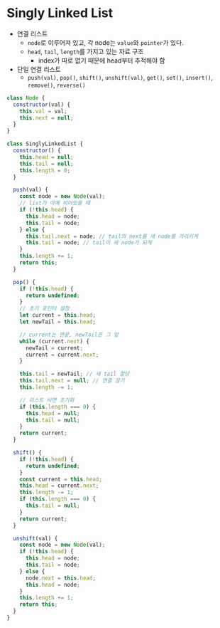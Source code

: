 # Singly Linked List

- 연결 리스트
  - `node`로 이루어져 있고, 각 node는 `value`와 `pointer`가 있다.
  - `head`, `tail`, `length`를 가지고 있는 자료 구조
    - index가 따로 없기 때문에 head부터 추적해야 함
- 단일 연결 리스트
  - `push(val)`, `pop()`, `shift()`, `unshift(val)`, `get()`, `set()`, `insert()`, `remove()`, `reverse()`

```js
class Node {
  constructor(val) {
    this.val = val;
    this.next = null;
  }
}

class SinglyLinkedList {
  constructor() {
    this.head = null;
    this.tail = null;
    this.length = 0;
  }

  push(val) {
    const node = new Node(val);
    // list가 아예 비어있을 때
    if (!this.head) {
      this.head = node;
      this.tail = node;
    } else {
      this.tail.next = node; // tail의 next를 새 node를 가리키게
      this.tail = node; // tail이 새 node가 되게
    }
    this.length += 1;
    return this;
  }

  pop() {
    if (!this.head) {
      return undefined;
    }
    // 초기 포인터 설정
    let current = this.head;
    let newTail = this.head;

    // current는 맨끝, newTail은 그 앞
    while (current.next) {
      newTail = current;
      current = current.next;
    }

    this.tail = newTail; // 새 tail 할당
    this.tail.next = null; // 연결 끊기
    this.length -= 1;

    // 리스트 비면 초기화
    if (this.length === 0) {
      this.head = null;
      this.tail = null;
    }
    return current;
  }

  shift() {
    if (!this.head) {
      return undefined;
    }
    const current = this.head;
    this.head = current.next;
    this.length -= 1;
    if (this.length === 0) {
      this.tail = null;
    }
    return current;
  }

  unshift(val) {
    const node = new Node(val);
    if (!this.head) {
      this.head = node;
      this.tail = node;
    } else {
      node.next = this.head;
      this.head = node;
    }
    this.length += 1;
    return this;
  }
}
```

